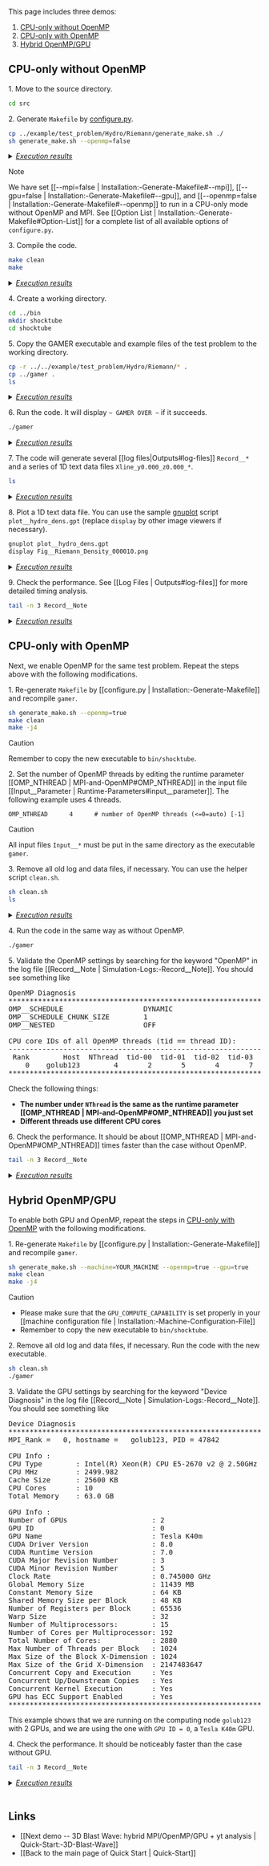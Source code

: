 This page includes three demos:
1. [CPU-only without OpenMP](#cpu-only-without-openmp)
2. [CPU-only with OpenMP](#cpu-only-with-openmp)
3. [Hybrid OpenMP/GPU](#hybrid-openmpgpu)

## CPU-only without OpenMP

1\. Move to the source directory.
``` bash
cd src
```

2\. Generate `Makefile` by [configure.py](https://github.com/gamer-project/gamer/wiki/Installation%3A-Generate-Makefile).
``` bash
cp ../example/test_problem/Hydro/Riemann/generate_make.sh ./
sh generate_make.sh --openmp=false
```
<details>
<summary><u><i>Execution results</i></u></summary>

<pre>
   ...
   ...
========================================
Makefile is created.
========================================
</pre>
</details>

> [!NOTE]
> We have set
[[--mpi=false | Installation:-Generate-Makefile#--mpi]], 
[[--gpu=false | Installation:-Generate-Makefile#--gpu]], and
[[--openmp=false | Installation:-Generate-Makefile#--openmp]]
to run in a CPU-only mode
without OpenMP and MPI.
See [[Option List | Installation:-Generate-Makefile#Option-List]]
for a complete list of all available options of `configure.py`.

3\. Compile the code.
``` bash
make clean
make
```
<details>
<summary><u><i>Execution results</i></u></summary>

<pre>
   ...
   ...
Compiling GAMER --> Successful!
</pre>
</details>

4\. Create a working directory.
``` bash
cd ../bin
mkdir shocktube
cd shocktube
```

5\. Copy the GAMER executable and example files of the
test problem to the working directory.
```bash
cp -r ../../example/test_problem/Hydro/Riemann/* .
cp ../gamer .
ls
```
<details>
<summary><u><i>Execution results</i></u></summary>

<pre>
clean.sh  gamer  Input__Flag_Lohner  Input__Parameter  Input__TestProb  plot__hydro_dens.gpt  plot__mhd.gpt  README  ReferenceSolution
</pre>
</details>

6\. Run the code. It will display `~ GAMER OVER ~` if it succeeds.
```bash
./gamer
```
<details>
<summary><u><i>Execution results</i></u></summary>

<pre>
   ...
   ...
Time: 9.0000000e-02 -> 9.3057198e-02,   Step:      29 ->      30,   dt_base: 3.0571979e-03
Time: 9.3057198e-02 -> 9.6446514e-02,   Step:      30 ->      31,   dt_base: 3.3893166e-03
Time: 9.6446514e-02 -> 9.9834923e-02,   Step:      31 ->      32,   dt_base: 3.3884083e-03
Time: 9.9834923e-02 -> 1.0000000e-01,   Step:      32 ->      33,   dt_base: 1.6507717e-04
Output_DumpData_Part (DumpID = 10) ...
Output_DumpData_Part (DumpID = 10) ... done
End_GAMER ...
End_MemFree ... done
End_GAMER ... done


~ GAME OVER ~
</pre>
</details>

7\. The code will generate several [[log files|Outputs#log-files]] `Record__*`
and a series of 1D text data files `Xline_y0.000_z0.000_*`.

``` bash
ls
```
<details>
<summary><u><i>Execution results</i></u></summary>

<pre>
clean.sh              plot__mhd.gpt       Record__PatchCount          Xline_y0.000_z0.000_000001  Xline_y0.000_z0.000_000007
gamer                 README              Record__Performance         Xline_y0.000_z0.000_000002  Xline_y0.000_z0.000_000008
Input__Flag_Lohner    Record__Dump        Record__TimeStep            Xline_y0.000_z0.000_000003  Xline_y0.000_z0.000_000009
Input__Parameter      Record__MemInfo     Record__Timing              Xline_y0.000_z0.000_000004  Xline_y0.000_z0.000_000010
Input__TestProb       Record__NCorrUnphy  ReferenceSolution           Xline_y0.000_z0.000_000005
plot__hydro_dens.gpt  Record__Note        Xline_y0.000_z0.000_000000  Xline_y0.000_z0.000_000006
</pre>
</details>

8\. Plot a 1D text data file. You can use the sample [gnuplot](http://www.gnuplot.info)
script `plot__hydro_dens.gpt` (replace `display` by other image viewers if necessary).
``` bash
gnuplot plot__hydro_dens.gpt
display Fig__Riemann_Density_000010.png
```
<details>
<summary><u><i>Execution results</i></u></summary>

[[images/shocktube.png | alt=shocktube]]
</details>


9\. Check the performance. See [[Log Files | Outputs#log-files]] for more detailed
timing analysis.
``` bash
tail -n 3 Record__Note
```
<details>
<summary><u><i>Execution results</i></u></summary>

<pre>
Total Processing Time : 75.954923 s
</pre>
</details>

## CPU-only with OpenMP

Next, we enable OpenMP for the same test problem.
Repeat the steps above with the following modifications.

1\. Re-generate `Makefile` by [[configure.py | Installation:-Generate-Makefile]] and recompile `gamer`.
``` bash
sh generate_make.sh --openmp=true
make clean
make -j4
```

> [!CAUTION]
> Remember to copy the new executable to `bin/shocktube`.

2\. Set the number of OpenMP threads by editing the runtime parameter
[[OMP_NTHREAD | MPI-and-OpenMP#OMP_NTHREAD]]
in the input file
[[Input__Parameter | Runtime-Parameters#input__parameter]].
The following example uses 4 threads.
```
OMP_NTHREAD      4      # number of OpenMP threads (<=0=auto) [-1]
```
> [!CAUTION]
> All input files `Input__*` must be put in the same directory as the executable `gamer`.

3\. Remove all old log and data files, if necessary.
You can use the helper script `clean.sh`.
```bash
sh clean.sh
ls
```
<details>
<summary><u><i>Execution results</i></u></summary>

<pre>
clean.sh  gamer  Input__Flag_Lohner  Input__Parameter  Input__TestProb  plot__hydro_dens.gpt  plot__mhd.gpt  README  ReferenceSolution
</pre>
</details>

4\. Run the code in the same way as without OpenMP.
```bash
./gamer
```

5\. Validate the OpenMP settings by searching for the keyword "OpenMP"
in the log file
[[Record__Note | Simulation-Logs:-Record__Note]].
You should see something like
<pre>
OpenMP Diagnosis
***********************************************************************************
OMP__SCHEDULE                   DYNAMIC
OMP__SCHEDULE_CHUNK_SIZE        1
OMP__NESTED                     OFF

CPU core IDs of all OpenMP threads (tid == thread ID):
------------------------------------------------------------------------
 Rank        Host  NThread  tid-00  tid-01  tid-02  tid-03
    0    golub123        4       2       5       4       7
***********************************************************************************
</pre>
Check the following things:
* **The number under `NThread` is the same as the runtime
parameter
[[OMP_NTHREAD | MPI-and-OpenMP#OMP_NTHREAD]]
you just set**
* **Different threads use different CPU cores**

6\. Check the performance. It should be about
[[OMP_NTHREAD | MPI-and-OpenMP#OMP_NTHREAD]]
times faster
than the case without OpenMP.
``` bash
tail -n 3 Record__Note
```
<details>
<summary><u><i>Execution results</i></u></summary>

<pre>
Total Processing Time : 20.460586 s
</pre>
</details>

## Hybrid OpenMP/GPU

To enable both GPU and OpenMP, repeat the steps in
[CPU-only with OpenMP](#cpu-only-with-openmp) with the
following modifications.

1\. Re-generate `Makefile` by [[configure.py | Installation:-Generate-Makefile]] and recompile `gamer`.
``` bash
sh generate_make.sh --machine=YOUR_MACHINE --openmp=true --gpu=true
make clean
make -j4
```

> [!CAUTION]
> * Please make sure that the `GPU_COMPUTE_CAPABILITY` is set properly in your [[machine configuration file | Installation:-Machine-Configuration-File]]
> * Remember to copy the new executable to `bin/shocktube`.

2\. Remove all old log and data files, if necessary.
Run the code with the new executable.
```bash
sh clean.sh
./gamer
```

3\. Validate the GPU settings by searching for the keyword "Device Diagnosis"
in the log file
[[Record__Note | Simulation-Logs:-Record__Note]].
You should see something like
<pre>
Device Diagnosis
***********************************************************************************
MPI_Rank =   0, hostname =   golub123, PID = 47842

CPU Info :
CPU Type        : Intel(R) Xeon(R) CPU E5-2670 v2 @ 2.50GHz
CPU MHz         : 2499.982
Cache Size      : 25600 KB
CPU Cores       : 10
Total Memory    : 63.0 GB

GPU Info :
Number of GPUs                    : 2
GPU ID                            : 0
GPU Name                          : Tesla K40m
CUDA Driver Version               : 8.0
CUDA Runtime Version              : 7.0
CUDA Major Revision Number        : 3
CUDA Minor Revision Number        : 5
Clock Rate                        : 0.745000 GHz
Global Memory Size                : 11439 MB
Constant Memory Size              : 64 KB
Shared Memory Size per Block      : 48 KB
Number of Registers per Block     : 65536
Warp Size                         : 32
Number of Multiprocessors:        : 15
Number of Cores per Multiprocessor: 192
Total Number of Cores:            : 2880
Max Number of Threads per Block   : 1024
Max Size of the Block X-Dimension : 1024
Max Size of the Grid X-Dimension  : 2147483647
Concurrent Copy and Execution     : Yes
Concurrent Up/Downstream Copies   : Yes
Concurrent Kernel Execution       : Yes
GPU has ECC Support Enabled       : Yes
***********************************************************************************
</pre>
This example shows that we are running on the computing node `golub123`
with 2 GPUs, and we are using the one with `GPU ID = 0`,
a `Tesla K40m` GPU.

4\. Check the performance. It should be noticeably faster
than the case without GPU.
``` bash
tail -n 3 Record__Note
```
<details>
<summary><u><i>Execution results</i></u></summary>

<pre>
Total Processing Time : 9.417532 s
</pre>
</details>


<br>

## Links
* [[Next demo -- 3D Blast Wave: hybrid MPI/OpenMP/GPU + yt analysis | Quick-Start:-3D-Blast-Wave]]
* [[Back to the main page of Quick Start | Quick-Start]]

